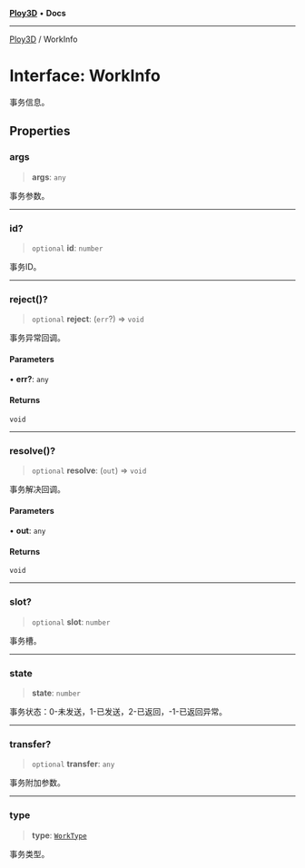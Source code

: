 [**Ploy3D**](../README.md) • **Docs**

***

[Ploy3D](../README.md) / WorkInfo

# Interface: WorkInfo

事务信息。

## Properties

### args

> **args**: `any`

事务参数。

***

### id?

> `optional` **id**: `number`

事务ID。

***

### reject()?

> `optional` **reject**: (`err`?) => `void`

事务异常回调。

#### Parameters

• **err?**: `any`

#### Returns

`void`

***

### resolve()?

> `optional` **resolve**: (`out`) => `void`

事务解决回调。

#### Parameters

• **out**: `any`

#### Returns

`void`

***

### slot?

> `optional` **slot**: `number`

事务槽。

***

### state

> **state**: `number`

事务状态：0-未发送，1-已发送，2-已返回，-1-已返回异常。

***

### transfer?

> `optional` **transfer**: `any`

事务附加参数。

***

### type

> **type**: [`WorkType`](../enumerations/WorkType.md)

事务类型。
